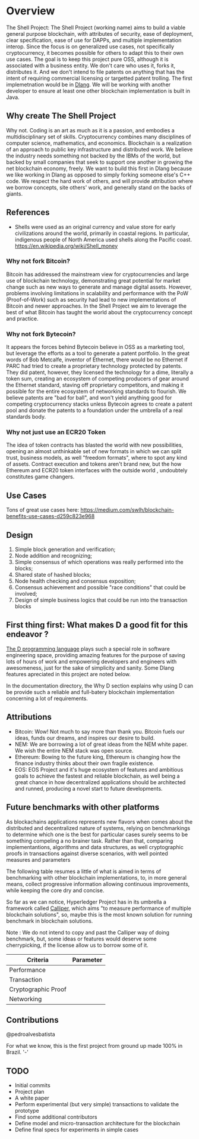 # Overview

The Shell Project: The Shell Project (working name) aims to build a viable general purpose blockchain, with attributes of security, ease of deployment, clear specification, ease of use for DAPPs, and multiple implementation interop.  Since the focus is on generalized use cases, not specifically cryptocurrency, it becomes possible for others to adapt this to their own use cases.  The goal is to keep this project pure OSS, although it is associated with a business entity.  We don't care who uses it, forks it, distributes it.  And we don't intend to file patents on anything that has the intent of requiring commercial licensing or targetted patent trolling.  The first implemetnation would be in [Dlang](https://dlang.org).  We will be working with another developer to ensure at least one other blockchain implementation is built in Java.

## Why create The Shell Project

Why not.  Coding is an art as much as it is a passion, and embodies a multidisciplinary set of skills.  Cryptocurrency combines many disciplines of computer science, mathematics, and economics.  Blockchain is a realization of an approach to public key infrastructure and distributed work.  We believe the industry needs something not backed by the IBMs of the world, but backed by small companies that seek to support one another in growing the net blockchain economy, freely.  We want to build this first in Dlang because we like working in Dlang as opposed to simply forking someone else's C++ code.   We respect the hard work of others, and will provide attribution where we borrow concepts, site others' work, and generally stand on the backs of giants.

## References

- Shells were used as an original currency and value store for early civilizations around the world, primarily in coastal regions.  In particular, indigenous people of North America used shells along the Pacific coast. https://en.wikipedia.org/wiki/Shell_money

### Why not fork Bitcoin?

Bitcoin has addressed the mainstream view for cryptocurrencies and large use of blockchain technology, demonstrating great potential for market change such as new ways to generate and manage digital assets. However, problems involving limitations in scalability and performance with the PoW (Proof-of-Work) such as security had lead to new implementations of Bitcoin and newer approaches. In the Shell Project we aim to leverage the best of what Bitcoin has taught the world about the cryptocurrency concept and practice.

### Why not fork Bytecoin?

It appears the forces behind Bytecoin believe in OSS as a marketing tool, but leverage the efforts as a tool to generate a patent portfolio.  In the great words of Bob Metcalfe, inventor of Ethernet, there would be no Ethernet if PARC had tried to create a proprietary technology protected by patents.  They did patent, however, they licensed the technology for a dime, literally a token sum, creating an ecosystem of competing producers of gear around the Ethernet standard, staving off proprietary competitors, and making it possible for the entire ecosystem of networking standards to flourish.  We believe patents are "bad for ball", and won't yield anything good for competing cryptocurrency stacks unless Bytecoin agrees to create a patent pool and donate the patents to a foundation under the umbrella of a real standards body.

### Why not just use an ECR20 Token

The idea of token contracts has blasted the world with new possibilities, opening an almost unthinkable set of new formats in which we can split trust, business models, as well "freedom formats", where to spot any kind of assets. Contract execution and tokens aren't brand new, but the how Ethereum and ECR20 token interfaces with the outside world , undoubtely constitutes game changers. 

## Use Cases

Tons of great use cases here: https://medium.com/swlh/blockchain-benefits-use-cases-d259c823e968


## Design

1. Simple block generation and verification;
2. Node addition and recognizing;
3. Simple consensus of which operations was really performed into the blocks;
4. Shared state of hashed blocks;
5. Node health checking and consensus exposition;
6. Consensus achievement and possible "race conditions" that could be involved;
7. Design of simple business logics that could be run into the transaction blocks


## First thing first: What makes D a good fit for this endeavor ?

[The D programming language](https://dlang.org) plays such a special role in software engineering space, providing amazing features for the purpose of saving lots of hours of work and empowering developers and engineers with awesomeness, just for the sake of simplicity and sanity. Some Dlang features apreciated in this project are noted below.

In the documentation directory, the Why D section explains why using D can be provide such a reliable and full-batery blockchain implementation concerning a lot of requirements.



## Attributions

- Bitcoin: Wow! Not much to say more than thank you.  Bitcoin fuels our ideas, funds our dreams, and inspires our desire to build.
- NEM: We are borrowing a lot of great ideas from the NEM white paper.  We wish the entire NEM stack was open source.
- Ethereum: Bowing to the future king, Ethereum is changing how the finance industry thinks about their own fragile existence.
- EOS: EOS Project and it's huge ecosystem of features and ambitious goals to achieve the fastest and reliable blockchain, as well being a great chance in how decentralized applications should be architected and runned, producing a novel start to future developments.

## Future benchmarks with other platforms

As blockachains applications represents new flavors when comes about the distributed and decentralized nature of systems, relying on benchmarkings to determine which one is the best for particular cases surely seems to be something compeling a no brainer task. Rather than that, comparing implementantions, algorithms and data structures, as well cryptographic proofs in transactions against diverse scenarios, with well pointed measures and parameters

The following table resumes a little of what is aimed in terms of benchmarking with other blockchain implementations, to, in more general means, collect progressive information allowing continuous improvements, while keeping the core dry and concise.

So far as we can notice, Hyperledger Project has in its umbrella a framework called [Calliper](https://github.com/hyperledger/caliper), which aims "to measure performance of multiple blockchain solutions", so, maybe this is the most known solution for running benchmark in blockchain solutions. 

Note : We do not intend to copy and past the Calliper way of doing benchmark, but, some ideas or features would 
deserve some cherrypicking, if the license allow us to borrow some of it.

| Criteria             | Parameter |
|----------------------|-----------|
| Performance          |           |
| Transaction          |           |
| Cryptographic Proof  |           |
| Networking           |           |


## Contributions

@pedroalvesbatista

For what we know, this is the first project from ground up made 100% in Brazil. '-'

## TODO

- Initial commits
- Project plan
- A white paper
- Perform experimental (but very simple) transactions to validate the prototype
- Find some additional contributors
- Define model and micro-transaction architecture for the blockchain
- Define final specs for experiments in simple cases
